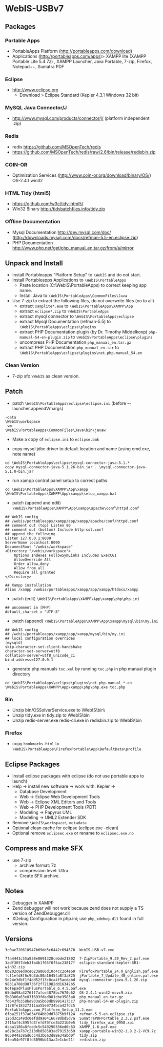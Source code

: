 # WebIS-USBv7 #

## Packages ##

### Portable Apps ###
 * PortableApps Platform (http://portableapps.com/download)
 * Applications (http://portableapps.com/apps)> XAMPP lite (XAMPP Portable Lite 5.4 7z) , XAMPP Launcher, Java Portable, 7-zip, Firefox, Notepad++, Sumatra PDF

### Eclipse ###
 * http://www.eclipse.org 
   * Download > Eclipse Standard (Kepler 4.3.1 Windows 32 bit)

### MySQL Java Connector/J ###
 * http://www.mysql.com/products/connector/j/ (platform independent .zip)

### Redis ###
 * redis https://github.com/MSOpenTech/redis
 * https://github.com/MSOpenTech/redis/raw/2.6/bin/release/redisbin.zip
 
### COIN-OR ###
 * Optimization Services (http://www.coin-or.org/download/binary/OS/) OS-2.4.1 win32

### HTML Tidy (html5) ###
 * https://github.com/w3c/tidy-html5/
 * Win32 Binary http://tidybatchfiles.info/tidy.zip
 
### Offline Documentation ###
 * Mysql Documentation http://dev.mysql.com/doc/ (http://downloads.mysql.com/docs/refman-5.5-en.eclipse.zip)
 * PHP Documentation http://www.php.net/get/php_manual_en.tar.gz/from/a/mirror

## Unpack and Install ##
 * Install Portableapps "Platform Setup" to `\WebIS` and do not start.
 * Install Portableapps Applications to `\WebIS\PortableApps`
   * Paste location (C:\WebIS\PortableApps\) to correct keeping app name.
   * Install Java to `\WebIS\PortableApps\CommonFiles\Java`
 * Use 7-zip to extract the following files, do not overwrite files (no to all)
   * extract `xamplite*.exe` to `\WebIS\PortableApps\XAMPP\App`
   * extract `eclipse*.zip` to `\WebIS\PortableApps`
   * extract mysql connector to `\WebIS\PortableApps\eclipse`
   * extract Mysql Documentation (refman-5.5) to `\WebIS\PortableApps\eclipse\plugins`
   * extract PHP Documentation plugin (by Dr. Timothy Middelkoop) `php-manual-54-en-plugin.zip` to `\WebIS\PortableApps\eclipse\plugins`
   * uncompress PHP Documentation `php_manual_en.tar.gz`
   * extract PHP Documentation `php_manual_en.tar` to `\WebIS\PortableApps\eclipse\plugins\net.php.manual_54.en`

### Clean Version ###
 * 7-zip sfx `\WebIS` as clean version.
   
## Patch ##
 * patch `\WebIS\PortableApps\eclipse\eclipse.ini` (before --launcher.appendVmargs)

```
-data
\WebIS\workspace
-vm
\WebIS\PortableApps\CommonFiles\Java\bin\javaw
```
 * Make a copy of `eclipse.ini` to `eclipse.bak`
 
 * copy mysql jdbc driver to default location and name (using cmd.exe, note name)

```
cd \WebIS\PortableApps\eclipse\mysql-connector-java-5.1.*
copy mysql-connector-java-5.1.26-bin.jar ..\mysql-connector-java-5.1.0-bin.jar
```
 * run xampp control panel setup to correct paths

```
cd \WebIS\PortableApps\XAMPP\App\xampp
\WebIS\PortableApps\XAMPP\App\xampp\setup_xampp.bat
```

  * patch (append and edit) `\WebIS\PortableApps\XAMPP\App\xampp\apache\conf\httpd.conf`

```
## WebIS config
## /webis/portableapps/xampp/app/xampp/apache/conf/httpd.conf
## comment out (top) Listen 80
## comment out (bottom) Include http-ssl.conf
## append the following
Listen 127.0.0.1:8000
ServerName localhost:8000
DocumentRoot "/webis/workspace"
<Directory "/webis/workspace">
    Options Indexes FollowSymLinks Includes ExecCGI
    AllowOverride All
    Order allow,deny
    Allow from all
    Require all granted
</Directory>

## Xampp installation
Alias /xampp /webis/portableapps/xampp/app/xampp/htdocs/xampp

```
 * patch (edit) `\WebIS\PortableApps\XAMPP\App\xampp\php\php.ini`

```
## uncomment in [PHP]
default_charset = "UTF-8"
```
 * patch (append) `\WebIS\PortableApps\XAMPP\App\xampp\mysql\bin\my.ini`

```
## WebIS config
## /webis/portableapps/xampp/app/xampp/mysql/bin/my.ini
## local configuration overrides
[mysqld]
skip-character-set-client-handshake
character-set-server=utf8
collation-server=utf8_unicode_ci 
bind-address=127.0.0.1

```
 * generate php manuals `toc.xml` by running `toc.php` in php manual plugin directory

```
cd \WebIS\PortableApps\eclipse\plugins\net.php.manual_*.en
\WebIS\PortableApps\XAMPP\App\xampp\php\php.exe toc.php
```  

### Bin ###
 * Unzip bin/OSSolverService.exe to \WebIS\bin\
 * Unzip tidy.exe in tidy.zip to \WebIS\bin
 * Unzip redis-server.exe redis-cli.exe in redisbin.zip to \WebIS\bin
 
### Firefox ###
 * copy `bookmarks.html` to `\WebIS\PortableApps\FirefoxPortable\App\DefaultData\profile`

## Eclipse Packages ##
 * Install eclipse packages with eclipse (do not use portable apps to launch)
 * Help -> install new software -> work with: Kepler ->
   * Database Development
   * Web -> Eclipse Web Development Tools
   * Web -> Eclipse XML Editors and Tools
   * Web -> PHP Development Tools (PDT)
   * Modeling -> Papyrus UML
   * Modeling -> UML2 Extender SDK
 * Remove `\WebIS\workspace\.metadata`
 * Optional clean cache for eclipse (eclipse.exe -clean)
 * Optional remove `eclipsec.exe` or rename to `eclipsec.exe.no`

## Compress and make SFX ##
 * use 7-zip 
   * archive format: 7z
   * compression level: Ultra
   * Create SFX archive.
 
## Notes ##
 * Debugger in XAMPP
  * Zend debugger will not work because zend does not supply a TS version of ZendDebugger.dll
  * XDebug Configuration in php.ini; use `php_xdebug.dll` found in full version.

## Versions ##

```
3c0ae720610947b09dd5c6442c694570  WebIS-USB-v7.exe
```

```
7fa4441c55a838e0691328cebde21802  7-ZipPortable_9.20_Rev_2.paf.exe
3adf3057deb3fa4b1f05f0f5ac23817f  eclipse-standard-kepler-SR1-win32.zip
0b202c8ed0ce623a866d10c4cc2c4e69  FirefoxPortable_24.0_English.paf.exe
fcf1efd8f6c9d3dc80a16454a8f3a825  jPortable_7_Update_40_online.paf.exe
5d24e3dbf1f4dd52f13c8ca4f5acdabd  mysql-connector-java-5.1.26.zip
9831a708d98736f2f721982dd16342b5  NotepadPlusPlusPortable_6.4.5.paf.exe
65dbd98a3276ff7afce4878bc7670c62  OS-2.4.1-win32-msvc9.zip
5b8306a63e83f693fdad881cbe3583a8  php_manual_en.tar.gz
fd643fb358be933a5b60db99914175c7  php-manual-54-en-plugin.zip
1178fe18327311aa55e9734bca42fdc5  PortableApps.com_Platform_Setup_11.2.exe
6fba251f37a034f64bb9dd7875b9f124  refman-5.5-en.eclipse.zip
126d3c249dc0efdd9a0416678dbd5d7a  SumatraPDFPortable_2.3.2.paf.exe
2f15af4c895fd3fefd70fce3b221b0e5  tidy_firefox_win_0958.xpi
dcaa1180a8fcedc5c540290336ed0c63  XAMPP_1.6.paf.exe
a628c2a7b7c213db858583ad79153d59  xampp-portable-win32-1.8.2-2-VC9.7z
865044a38ad6cc4d3b6a3d88e34abd0f  tidy.zip
0fea54e97f0fd3096bb13aa2e1cbe21f  redisbin.zip
```

